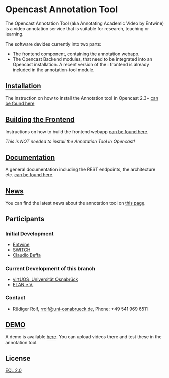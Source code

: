 # Opencast Annotation Tool

The Opencast Annotation Tool (aka Annotating Academic Video by Entwine) is a video annotation service that is suitable for research, teaching or learning.

The software devides currently into two parts:

* The frontend component, containing the annotation webapp.
* The Opencast Backend modules, that need to be integrated into an Opencast installation. A recent version of the i
  frontend is already included in the annotation-tool module.

## [Installation](documentation/opencast-installation.md)
The instruction on how to install the Annotation tool in Opencast 2.3+ [can be found here](documentation/opencast-installation.md)

## [Building the Frontend](documentation/build-frontend.md)
Instructions on how to build the frontend webapp [can be found here](documentation/build-frontend.md).

_This is NOT needed to install the Annotation Tool in Opencast!_

## [Documentation](documentation/Home.md)
A general documentation including the REST endpoints, the architecture etc. [can be found here](documentation/Home.md).

## [News](documentation/News.md)
You can find the latest news about the annotation tool on [this page](documentation/News.md).

## Participants

### Initial Development
* [Entwine](www.entwinemedia.com)
* [SWITCH](switch.ch)
* [Claudio Beffa](beffa.ch)

### Current Development of this branch
* [virtUOS, Universität Osnabrück](http://www.virtuos.uni-osnabrueck.de)
* [ELAN e.V.](http://elan-ev.de)

### Contact
* Rüdiger Rolf, [rrolf@uni-osnabrueck.de](mailto://rrolf@uni-osnabrueck.de), Phone: +49 541 969 6511

## [DEMO](https://interactivevideo.virtuos.uos.de/)
A demo is available [here](https://interactivevideo.virtuos.uos.de/). You can upload videos there and test these in the annotation tool.

## License
[ECL 2.0](http://www.osedu.org/licenses/ECL-2.0)

